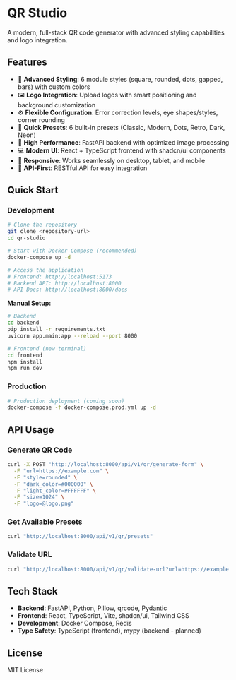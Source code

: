# QR Studio

A modern, full-stack QR code generator with advanced styling capabilities and logo integration.

## Features

- 🎨 **Advanced Styling**: 6 module styles (square, rounded, dots, gapped, bars) with custom colors
- 🖼️ **Logo Integration**: Upload logos with smart positioning and background customization
- ⚙️ **Flexible Configuration**: Error correction levels, eye shapes/styles, corner rounding
- 🎯 **Quick Presets**: 6 built-in presets (Classic, Modern, Dots, Retro, Dark, Neon)
- 🚀 **High Performance**: FastAPI backend with optimized image processing
- 💻 **Modern UI**: React + TypeScript frontend with shadcn/ui components
- 📱 **Responsive**: Works seamlessly on desktop, tablet, and mobile
- 🔗 **API-First**: RESTful API for easy integration

## Quick Start

### Development

```bash
# Clone the repository
git clone <repository-url>
cd qr-studio

# Start with Docker Compose (recommended)
docker-compose up -d

# Access the application
# Frontend: http://localhost:5173
# Backend API: http://localhost:8000
# API Docs: http://localhost:8000/docs
```

**Manual Setup:**

```bash
# Backend
cd backend
pip install -r requirements.txt
uvicorn app.main:app --reload --port 8000

# Frontend (new terminal)
cd frontend
npm install
npm run dev
```

### Production

```bash
# Production deployment (coming soon)
docker-compose -f docker-compose.prod.yml up -d
```

## API Usage

### Generate QR Code

```bash
curl -X POST "http://localhost:8000/api/v1/qr/generate-form" \
  -F "url=https://example.com" \
  -F "style=rounded" \
  -F "dark_color=#000000" \
  -F "light_color=#FFFFFF" \
  -F "size=1024" \
  -F "logo=@logo.png"
```

### Get Available Presets

```bash
curl "http://localhost:8000/api/v1/qr/presets"
```

### Validate URL

```bash
curl "http://localhost:8000/api/v1/qr/validate-url?url=https://example.com"
```

## Tech Stack

- **Backend**: FastAPI, Python, Pillow, qrcode, Pydantic
- **Frontend**: React, TypeScript, Vite, shadcn/ui, Tailwind CSS
- **Development**: Docker Compose, Redis
- **Type Safety**: TypeScript (frontend), mypy (backend - planned)

## License

MIT License
